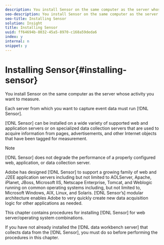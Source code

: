 ```yaml
---
description: You install Sensor on the same computer as the server whose activity you want to measure.
seo-description: You install Sensor on the same computer as the server whose activity you want to measure.
seo-title: Installing Sensor
solution: Insight
title: Installing Sensor
uuid: ff64694b-8032-45a5-8970-c168a59deda6
index: y
internal: n
snippet: y
---
```


# Installing Sensor{#installing-sensor}

You install Sensor on the same computer as the server whose activity you want to measure.

 Each server from which you want to capture event data must run [!DNL Sensor].

[!DNL Sensor] can be installed on a wide variety of supported web and application servers or on specialized data collection servers that are used to acquire information from pages, advertisements, and other Internet objects that have been tagged for measurement.

>[!NOTE]
>
>[!DNL Sensor] does not degrade the performance of a properly configured web, application, or data collection server.

Adobe has designed [!DNL Sensor] to support a growing family of web and J2EE application servers including but not limited to AOLServer, Apache, iPlanet, JBoss, Microsoft IIS, Netscape Enterprise, Tomcat, and Weblogic running on common operating systems including, but not limited to, Microsoft Windows, AIX, Linux, and Solaris. [!DNL Sensor’s] modular architecture enables Adobe to very quickly create new data acquisition logic for other applications as needed.

This chapter contains procedures for installing [!DNL Sensor] for web server/operating system combinations.

If you have not already installed the [!DNL data workbench server] that collects data from the [!DNL Sensor], you must do so before performing the procedures in this chapter. 
